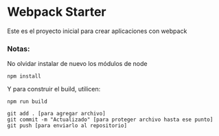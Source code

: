 # Webpack Starter

Este es el proyecto inicial para crear aplicaciones con webpack

### Notas:
No olvidar instalar de nuevo los módulos de node
```
npm install
```

Y para construir el build, utilicen:
```
npm run build
```

```
git add . [para agregar archivo]
git commit -m "Actualizado" [para proteger archivo hasta ese punto]
git push [para enviarlo al repositorio]
```